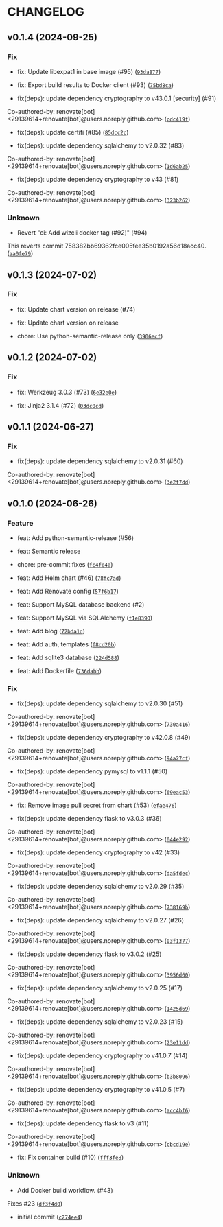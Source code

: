 # CHANGELOG

## v0.1.4 (2024-09-25)

### Fix

* fix: Update libexpat1 in base image (#95) ([`93da877`](https://github.com/mrichardson03/flaskr/commit/93da877cab3c8bcbd7bc7925dcc8bba475984dfc))

* fix: Export build results to Docker client (#93) ([`75bd8ca`](https://github.com/mrichardson03/flaskr/commit/75bd8ca668229333bd99f0094d5a6d4d32c066d2))

* fix(deps): update dependency cryptography to v43.0.1 [security] (#91)

Co-authored-by: renovate[bot] &lt;29139614+renovate[bot]@users.noreply.github.com&gt; ([`cdc419f`](https://github.com/mrichardson03/flaskr/commit/cdc419f7f06e45f9a111947baafe068bfbc2c9a8))

* fix(deps): update certifi (#85) ([`85dcc2c`](https://github.com/mrichardson03/flaskr/commit/85dcc2cd0ae2bfdf3f20d73efaa995e8cd7da3bb))

* fix(deps): update dependency sqlalchemy to v2.0.32 (#83)

Co-authored-by: renovate[bot] &lt;29139614+renovate[bot]@users.noreply.github.com&gt; ([`1d6ab25`](https://github.com/mrichardson03/flaskr/commit/1d6ab25948a95ac028c33e10a85d32753f632e8c))

* fix(deps): update dependency cryptography to v43 (#81)

Co-authored-by: renovate[bot] &lt;29139614+renovate[bot]@users.noreply.github.com&gt; ([`323b262`](https://github.com/mrichardson03/flaskr/commit/323b26256a1895c38fcfa466efca8289bbb2eba7))

### Unknown

* Revert &#34;ci: Add wizcli docker tag (#92)&#34; (#94)

This reverts commit 758382bb69362fce005fee35b0192a56d18acc40. ([`aa0fe79`](https://github.com/mrichardson03/flaskr/commit/aa0fe7944b604c53b4f63b57278507f407102e48))

## v0.1.3 (2024-07-02)

### Fix

* fix: Update chart version on release (#74)

* fix: Update chart version on release

* chore: Use python-semantic-release only ([`3906ecf`](https://github.com/mrichardson03/flaskr/commit/3906ecf7e8e4c060823849e650f63b0eddfc6599))

## v0.1.2 (2024-07-02)

### Fix

* fix: Werkzeug 3.0.3 (#73) ([`6e32e0e`](https://github.com/mrichardson03/flaskr/commit/6e32e0e122b1422002cf308cb5373f16420a19a7))

* fix: Jinja2 3.1.4 (#72) ([`03dc0cd`](https://github.com/mrichardson03/flaskr/commit/03dc0cd637f56b35c18dedc4034e9a5b0fe26dcc))

## v0.1.1 (2024-06-27)

### Fix

* fix(deps): update dependency sqlalchemy to v2.0.31 (#60)

Co-authored-by: renovate[bot] &lt;29139614+renovate[bot]@users.noreply.github.com&gt; ([`3e2f7dd`](https://github.com/mrichardson03/flaskr/commit/3e2f7dd7d3cc68831756c6b3c81341d85a743a5c))

## v0.1.0 (2024-06-26)

### Feature

* feat: Add python-semantic-release (#56)

* feat: Semantic release

* chore: pre-commit fixes ([`fc4fe4a`](https://github.com/mrichardson03/flaskr/commit/fc4fe4a5d8e83b496f21aaffd5e11e301fadfc77))

* feat: Add Helm chart (#46) ([`78fc7ad`](https://github.com/mrichardson03/flaskr/commit/78fc7ade7e3d49fc2474136dff6917f4739d1e88))

* feat: Add Renovate config ([`57f6b17`](https://github.com/mrichardson03/flaskr/commit/57f6b17acb4879fb9ff75007f4b79ae834d0f0e9))

* feat: Support MySQL database backend (#2)

* feat: Support MySQL via SQLAlchemy ([`f1e8390`](https://github.com/mrichardson03/flaskr/commit/f1e83903dcb19b7aaddd6d6c95e93ca44199a03c))

* feat: Add blog ([`72bda1d`](https://github.com/mrichardson03/flaskr/commit/72bda1dc5935aead002f206293021480fe3f0c26))

* feat: Add auth, templates ([`f8cd20b`](https://github.com/mrichardson03/flaskr/commit/f8cd20bc349a9e966f1592cfc655f787091b0486))

* feat: Add sqlite3 database ([`224d588`](https://github.com/mrichardson03/flaskr/commit/224d588fc5f6983be811d42dffecdd442a8d1ac7))

* feat: Add Dockerfile ([`736dabb`](https://github.com/mrichardson03/flaskr/commit/736dabb0942bfe2e75ebae5157e706d884b0e5a7))

### Fix

* fix(deps): update dependency sqlalchemy to v2.0.30 (#51)

Co-authored-by: renovate[bot] &lt;29139614+renovate[bot]@users.noreply.github.com&gt; ([`730a416`](https://github.com/mrichardson03/flaskr/commit/730a416b2d4650cfc2f555b910c26413115073a5))

* fix(deps): update dependency cryptography to v42.0.8 (#49)

Co-authored-by: renovate[bot] &lt;29139614+renovate[bot]@users.noreply.github.com&gt; ([`94a27cf`](https://github.com/mrichardson03/flaskr/commit/94a27cfa1320cfa5541e6b1e1018572b616712f2))

* fix(deps): update dependency pymysql to v1.1.1 (#50)

Co-authored-by: renovate[bot] &lt;29139614+renovate[bot]@users.noreply.github.com&gt; ([`69eac53`](https://github.com/mrichardson03/flaskr/commit/69eac53dc36c354a38e3619c45891b6c407e1afe))

* fix: Remove image pull secret from chart (#53) ([`efae476`](https://github.com/mrichardson03/flaskr/commit/efae47697c5b1a0ad501d80c7571e51a64f9e6d9))

* fix(deps): update dependency flask to v3.0.3 (#36)

Co-authored-by: renovate[bot] &lt;29139614+renovate[bot]@users.noreply.github.com&gt; ([`044e292`](https://github.com/mrichardson03/flaskr/commit/044e292d552d364f27b2b0ff4b0b506c1efb09f3))

* fix(deps): update dependency cryptography to v42 (#33)

Co-authored-by: renovate[bot] &lt;29139614+renovate[bot]@users.noreply.github.com&gt; ([`da5fdec`](https://github.com/mrichardson03/flaskr/commit/da5fdec9f0ec61fd0e92688e23d23999bdf9a2e4))

* fix(deps): update dependency sqlalchemy to v2.0.29 (#35)

Co-authored-by: renovate[bot] &lt;29139614+renovate[bot]@users.noreply.github.com&gt; ([`738169b`](https://github.com/mrichardson03/flaskr/commit/738169bceb382e93e44747cf213cba5b44a3c68d))

* fix(deps): update dependency sqlalchemy to v2.0.27 (#26)

Co-authored-by: renovate[bot] &lt;29139614+renovate[bot]@users.noreply.github.com&gt; ([`03f1377`](https://github.com/mrichardson03/flaskr/commit/03f13777ae924444b50e116ba48b3d3cef05b4c9))

* fix(deps): update dependency flask to v3.0.2 (#25)

Co-authored-by: renovate[bot] &lt;29139614+renovate[bot]@users.noreply.github.com&gt; ([`3956d60`](https://github.com/mrichardson03/flaskr/commit/3956d6019d0ece499070ff83cc1c03c9e27986e8))

* fix(deps): update dependency sqlalchemy to v2.0.25 (#17)

Co-authored-by: renovate[bot] &lt;29139614+renovate[bot]@users.noreply.github.com&gt; ([`1425d69`](https://github.com/mrichardson03/flaskr/commit/1425d690ab9434db719efc3e76d8fc4208cf14c1))

* fix(deps): update dependency sqlalchemy to v2.0.23 (#15)

Co-authored-by: renovate[bot] &lt;29139614+renovate[bot]@users.noreply.github.com&gt; ([`23e11dd`](https://github.com/mrichardson03/flaskr/commit/23e11dd9f7f42977c9e7ae8dd1588811a824beb6))

* fix(deps): update dependency cryptography to v41.0.7 (#14)

Co-authored-by: renovate[bot] &lt;29139614+renovate[bot]@users.noreply.github.com&gt; ([`b3b8096`](https://github.com/mrichardson03/flaskr/commit/b3b8096f9d9110f44e0e04ffb87ffb27f56e6f7b))

* fix(deps): update dependency cryptography to v41.0.5 (#7)

Co-authored-by: renovate[bot] &lt;29139614+renovate[bot]@users.noreply.github.com&gt; ([`acc4bf6`](https://github.com/mrichardson03/flaskr/commit/acc4bf69dc24f72eb8188bacee10d51562c4a822))

* fix(deps): update dependency flask to v3 (#11)

Co-authored-by: renovate[bot] &lt;29139614+renovate[bot]@users.noreply.github.com&gt; ([`cbcd19e`](https://github.com/mrichardson03/flaskr/commit/cbcd19e52426e6a0df8a21fa2783e339c0d5eb0a))

* fix: Fix container build (#10) ([`fff3fe8`](https://github.com/mrichardson03/flaskr/commit/fff3fe8564bdbf495094d8529bee59f1c6a31ee8))

### Unknown

* Add Docker build workflow. (#43)

Fixes #23 ([`df3f4d0`](https://github.com/mrichardson03/flaskr/commit/df3f4d0fe37c15dbaa2e0f61db8034b35d5b6cf2))

* initial commit ([`c274ee4`](https://github.com/mrichardson03/flaskr/commit/c274ee4a441d5ff47b8ae02badafe1b7475ff0f9))
